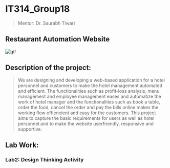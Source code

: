 # IT314_Group18
> Mentor: Dr. Saurabh Tiwari

##  Restaurant Automation Website
![gif](https://media.giphy.com/media/13LlAxmDwAkopO/giphy.gif)

## Description of the project:
> We are designing and developing a web-based application for a hotel personnel and customers to make the hotel management automated and efficient. The functionalities such as profit-loss analysis, menu management and employee management eases and automatize the work of hotel manager and the functionalities such as book a table, order the food, cancel the order and pay the bills online makes the working flow effiencient and easy for the customers. This project aims to capture the basic requirements for users as well as hotel personnel and to make the website userfriendly, responsive and supportive. 

## Lab Work:

### Lab2: Design Thinking Activity
